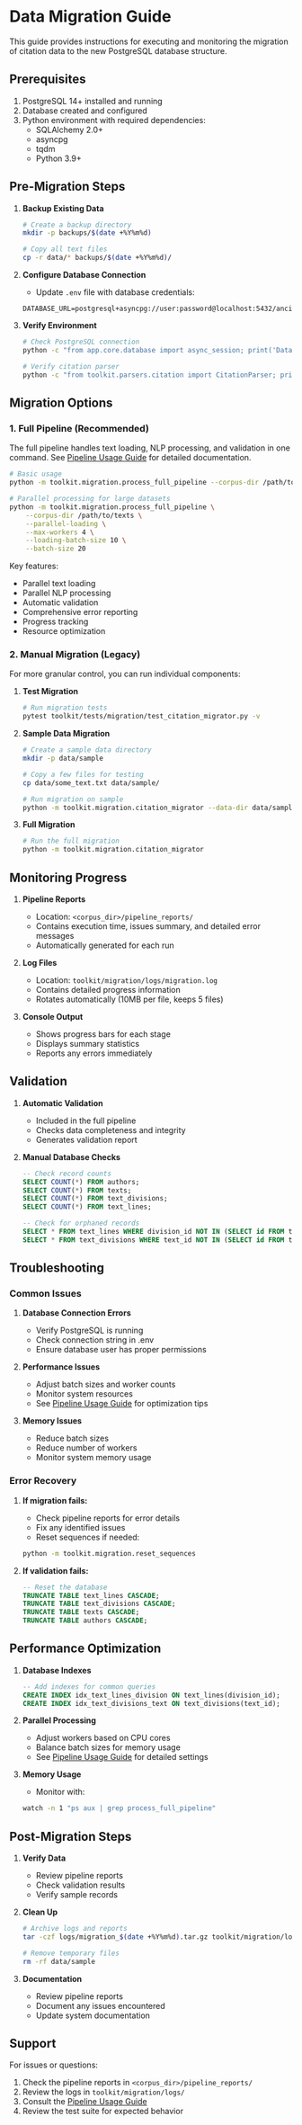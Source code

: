 # Data Migration Guide

This guide provides instructions for executing and monitoring the migration of citation data to the new PostgreSQL database structure.

## Prerequisites

1. PostgreSQL 14+ installed and running
2. Database created and configured
3. Python environment with required dependencies:
   - SQLAlchemy 2.0+
   - asyncpg
   - tqdm
   - Python 3.9+

## Pre-Migration Steps

1. **Backup Existing Data**
   ```bash
   # Create a backup directory
   mkdir -p backups/$(date +%Y%m%d)
   
   # Copy all text files
   cp -r data/* backups/$(date +%Y%m%d)/
   ```

2. **Configure Database Connection**
   - Update `.env` file with database credentials:
   ```
   DATABASE_URL=postgresql+asyncpg://user:password@localhost:5432/ancient_texts_db
   ```

3. **Verify Environment**
   ```bash
   # Check PostgreSQL connection
   python -c "from app.core.database import async_session; print('Database connection successful')"
   
   # Verify citation parser
   python -c "from toolkit.parsers.citation import CitationParser; print('Citation parser loaded')"
   ```

## Migration Options

### 1. Full Pipeline (Recommended)

The full pipeline handles text loading, NLP processing, and validation in one command. See [Pipeline Usage Guide](pipeline_usage.md) for detailed documentation.

```bash
# Basic usage
python -m toolkit.migration.process_full_pipeline --corpus-dir /path/to/texts

# Parallel processing for large datasets
python -m toolkit.migration.process_full_pipeline \
    --corpus-dir /path/to/texts \
    --parallel-loading \
    --max-workers 4 \
    --loading-batch-size 10 \
    --batch-size 20
```

Key features:
- Parallel text loading
- Parallel NLP processing
- Automatic validation
- Comprehensive error reporting
- Progress tracking
- Resource optimization

### 2. Manual Migration (Legacy)

For more granular control, you can run individual components:

1. **Test Migration**
   ```bash
   # Run migration tests
   pytest toolkit/tests/migration/test_citation_migrator.py -v
   ```

2. **Sample Data Migration**
   ```bash
   # Create a sample data directory
   mkdir -p data/sample
   
   # Copy a few files for testing
   cp data/some_text.txt data/sample/
   
   # Run migration on sample
   python -m toolkit.migration.citation_migrator --data-dir data/sample
   ```

3. **Full Migration**
   ```bash
   # Run the full migration
   python -m toolkit.migration.citation_migrator
   ```

## Monitoring Progress

1. **Pipeline Reports**
   - Location: `<corpus_dir>/pipeline_reports/`
   - Contains execution time, issues summary, and detailed error messages
   - Automatically generated for each run

2. **Log Files**
   - Location: `toolkit/migration/logs/migration.log`
   - Contains detailed progress information
   - Rotates automatically (10MB per file, keeps 5 files)

3. **Console Output**
   - Shows progress bars for each stage
   - Displays summary statistics
   - Reports any errors immediately

## Validation

1. **Automatic Validation**
   - Included in the full pipeline
   - Checks data completeness and integrity
   - Generates validation report

2. **Manual Database Checks**
   ```sql
   -- Check record counts
   SELECT COUNT(*) FROM authors;
   SELECT COUNT(*) FROM texts;
   SELECT COUNT(*) FROM text_divisions;
   SELECT COUNT(*) FROM text_lines;
   
   -- Check for orphaned records
   SELECT * FROM text_lines WHERE division_id NOT IN (SELECT id FROM text_divisions);
   SELECT * FROM text_divisions WHERE text_id NOT IN (SELECT id FROM texts);
   ```

## Troubleshooting

### Common Issues

1. **Database Connection Errors**
   - Verify PostgreSQL is running
   - Check connection string in .env
   - Ensure database user has proper permissions

2. **Performance Issues**
   - Adjust batch sizes and worker counts
   - Monitor system resources
   - See [Pipeline Usage Guide](pipeline_usage.md) for optimization tips

3. **Memory Issues**
   - Reduce batch sizes
   - Reduce number of workers
   - Monitor system memory usage

### Error Recovery

1. **If migration fails:**
   - Check pipeline reports for error details
   - Fix any identified issues
   - Reset sequences if needed:
   ```bash
   python -m toolkit.migration.reset_sequences
   ```

2. **If validation fails:**
   ```sql
   -- Reset the database
   TRUNCATE TABLE text_lines CASCADE;
   TRUNCATE TABLE text_divisions CASCADE;
   TRUNCATE TABLE texts CASCADE;
   TRUNCATE TABLE authors CASCADE;
   ```

## Performance Optimization

1. **Database Indexes**
   ```sql
   -- Add indexes for common queries
   CREATE INDEX idx_text_lines_division ON text_lines(division_id);
   CREATE INDEX idx_text_divisions_text ON text_divisions(text_id);
   ```

2. **Parallel Processing**
   - Adjust workers based on CPU cores
   - Balance batch sizes for memory usage
   - See [Pipeline Usage Guide](pipeline_usage.md) for detailed settings

3. **Memory Usage**
   - Monitor with:
   ```bash
   watch -n 1 "ps aux | grep process_full_pipeline"
   ```

## Post-Migration Steps

1. **Verify Data**
   - Review pipeline reports
   - Check validation results
   - Verify sample records

2. **Clean Up**
   ```bash
   # Archive logs and reports
   tar -czf logs/migration_$(date +%Y%m%d).tar.gz toolkit/migration/logs/ */pipeline_reports/
   
   # Remove temporary files
   rm -rf data/sample
   ```

3. **Documentation**
   - Review pipeline reports
   - Document any issues encountered
   - Update system documentation

## Support

For issues or questions:
1. Check the pipeline reports in `<corpus_dir>/pipeline_reports/`
2. Review the logs in `toolkit/migration/logs/`
3. Consult the [Pipeline Usage Guide](pipeline_usage.md)
4. Review the test suite for expected behavior
